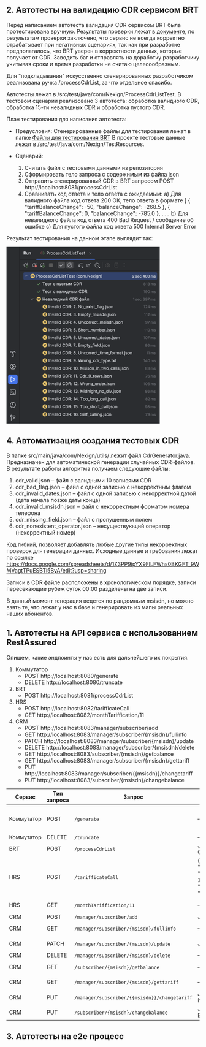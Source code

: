## 2. Автотесты на валидацию CDR сервисом BRT

Перед написанием автотеста валидация CDR сервисом BRT была протестирована вручную. Результаты проверки лежат в [документе](https://docs.google.com/spreadsheets/d/1Z3PP9ipYX9FlLFWhs0BKGFT_9WMVagtTPuESBTi5ByA/edit?usp=sharing), по результатам проверки заключено, что сервис не всегда корректно отрабатывает при негативных сценариях, так как при разработке предполагалось, что BRT уверен в корректности данных, которые получает от CDR. Заводить баг и отправлять на доработку разработчику учитывая сроки и время разработки не считаю целесообразным. 

Для "подкладывания" искусственно сгенерированных разработчиком реализована ручка /processCdrList, за что отдельное спасибо. 

Автотесты лежат в /src/test/java/com/Nexign/ProcessCdrListTest. В тестовом сценарии реализовано 3 автотеста: обработка валидного CDR, обработка 15-ти невалидных CDR и обработка пустого CDR.  

План тестирования для написания автотеста:
- Предусловия: 
Сгенерированные файлы для тестирования лежат в папке [Файлы для тестирования BRT](https://drive.google.com/drive/folders/17oAoHgWyYd8rFhmL_HNaUA-M7aJ1ccWh)
В проекте тестовые данные лежат в /src/test/java/com/Nexign/TestResources.

- Сценарий:
  1. Считать файл с тестовыми данными из репозитория
  2. Сформировать тело запроса с содержимым из файла json
  3. Отправить сгенерированный CDR в BRT запросом POST http://localhost:8081/processCdrList
  4. Сравнивать код ответа и тело ответа с ожидаемым:
     а) Для валидного файла код ответа 200 ОК, тело ответа в формате
     [
    {
        "tariffBalanceChange": -50,
        "balanceChange": -268.5
    },
    {
        "tariffBalanceChange": 0,
        "balanceChange": -785.0
    }, .....
     b) Для невалидного файла код ответа 400 Bad Request / сообщение об ошибке
     с) Для пустого файла код ответа 500 Internal Server Error

Результат тестирования на данном этапе выглядит так: 

<img src="Test_results.png" width="400" alt="Скриншот результата" />


## 4. Автоматизация создания тестовых CDR

В папке src/main/java/com/Nexign/utils/ лежит файл CdrGenerator.java. Предназначен для автоматической генерации случайных CDR-файлов. В результате работы алгоритма получаем следующие файлы:

1. cdr_valid.json – файл с валидными 10 записями CDR 
2. cdr_bad_flag.json – файл с одной записью с некорректным флагом
3. cdr_invalid_dates.json – файл с одной записью с некорректной датой (дата начала позже даты конца)
4. cdr_invalid_msisdn.json – файл с некорректным форматом номера телефона 
4. cdr_missing_field.json – файл с пропущенным полем
5. cdr_nonexistent_operator.json – несуществующий оператор (некорректный номер)

Код гибкий, позволяет добавлять любые другие типы некорректных проверок для генерации данных. Исходные данные и требования лежат по ссылке https://docs.google.com/spreadsheets/d/1Z3PP9ipYX9FlLFWhs0BKGFT_9WMVagtTPuESBTi5ByA/edit?usp=sharing

Записи в CDR файле расположены в хронологическом порядке, записи пересекающие рубеж суток 00:00 разделены на две записи.

В данный момент генерация ведется по рандомным msisdn, но можно взять те, что лежат у нас в базе и генерировать из мапы реальных наших абонентов.


## 1. Автотесты на API сервиса с использованием RestAssured

Опишем, какие эндпоинты у нас есть для дальнейшего их покрытия. 

1. Коммутатор
   - POST http://localhost:8080/generate
   - DELETE http://localhost:8080/truncate
2. BRT
   - POST http://localhost:8081/processCdrList
3. HRS
   - POST http://localhost:8082/tarifficateCall
   - GET http://localhost:8082/monthTariffication/11
4. CRM
   - POST http://localhost:8083/manager/subscriber/add
   - GET http://localhost:8083/manager/subscriber/{msisdn}/fullinfo
   - PATCH http://localhost:8083/manager/subscriber/{msisdn}/update
   - DELETE http://localhost:8083/manager/subscriber/{msisdn}/delete
   - GET http://localhost:8083/subscriber/{msisdn}/getbalance
   - GET http://localhost:8083/manager/subscriber/{msisdn}/gettariff
   - PUT http://localhost:8083/manager/subscriber/{{msisdn}}/changetariff
   - PUT http://localhost:8083/subscriber/{msisdn}/changebalance

| Сервис      | Тип запроса | Запрос                                         | Тело запроса            | Код ответа   | Ответ                 | Покрытие                    |
|-------------|-------------|------------------------------------------------|-------------------------|--------------|-----------------------|---------------------------  |
| Коммутатор  | POST        | `/generate`                                    | —                       | 200 ОК       | {num} rows genetated  | Отправить запрос, проверить ответ      |
| Коммутатор  | DELETE      | `/truncate`                                    | —                       | 204          | -                     |(?)                          |
| BRT         | POST        | `/processCdrList`                              | JSON-массив CDR         | 200 ОК       | -                     | Покрыт в задании 2          |
| HRS         | POST        | `/tarifficateCall`                             | {"minutes": 10, "callType": 1, "isRomashkaCall": 1, "tariffId": 12, "tariffBalance": 6, "balance": 0.0}        | 200 ОК       | -                     | Покрыть основные сценарии для ТП              |
| HRS         | GET         | `/monthTariffication/11`                       | —                       | 200 ОК       | tarif info            | Покрыть       |
| CRM         | POST        | `/manager/subscriber/add`                      | JSON SubInfo            | 201          | -                     |               |
| CRM         | GET         | `/manager/subscriber/{msisdn}/fullinfo`        | —                       | 200 ОК       | -                     |               |
| CRM         | PATCH       | `/manager/subscriber/{msisdn}/update`          | JSON SubInfo            | 200 ОК       | -                     |               |
| CRM         | DELETE      | `/manager/subscriber/{msisdn}/delete`          | —                       | 204          | Deleted               |               |
| CRM         | GET         | `/subscriber/{msisdn}/getbalance`              | —                       | 200 ОК       | -                     |               |
| CRM         | GET         | `/manager/subscriber/{msisdn}/gettariff`       | —                       | 200 ОК       | -                     |               |
| CRM         | PUT         | `/manager/subscriber/{{msisdn}}/changetariff`  | JSON NewTariffInfo      | 200 ОК       | -                     |               |
| CRM         | PUT         | `/subscriber/{msisdn}/changebalance`           | JSON BalanceTopUp       | 200 ОК       | -                     |               |




## 3. Автотесты на e2e процесс
